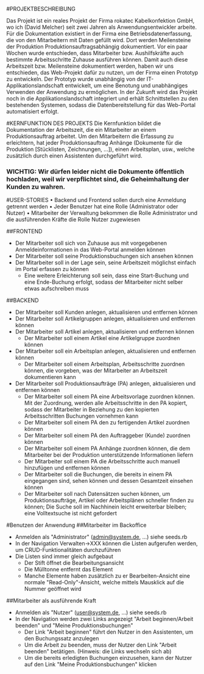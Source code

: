 #PROJEKTBESCHREIBUNG

Das Projekt ist ein reales Projekt der Firma rokatec Kabelkonfektion GmbH, wo ich (David Melcher)
seit zwei Jahren als Anwendungsentwickler arbeite.
Für die Dokumentation existiert in der Firma eine Betriebsdatenerfassung, die von den Mitarbeitern mit Daten gefüllt wird.
Dort werden Meilensteine der Produktion Produktionsauftragsabhängig dokumentiert.
Vor ein paar Wochen wurde entschieden, dass Mitarbeiter bzw. Aushilfskräfte auch bestimmte Arbeitsschritte Zuhause ausführen können.
Damit auch diese Arbeitszeit bzw. Meilensteine dokumentiert werden, haben wir uns entschieden, das Web-Projekt dafür zu nutzen, um der Firma einen Prototyp zu entwickeln.
Der Prototyp wurde unabhängig von der IT-Applikationslandschaft entwickelt,
um eine Benotung und unabhängiges Verwenden der Anwendung zu ermöglichen.
In der Zukunft wird das Projekt noch in die Applikationslandschaft integriert und erhält Schnittstellen zu den bestehenden Systemen,
sodass die Datenbereitstellung für das Web-Portal automatisiert erfolgt.


#KERNFUNKTION DES PROJEKTS
Die Kernfunktion bildet die Dokumentation der Arbeitszeit, die ein Mitarbeiter an einem Produktionsauftrag arbeitet.
Um den Mitarbeitern die Erfassung zu erleichtern, hat jeder Produktionsauftrag Anhänge (Dokumente für die Produktion [Stücklisten, Zeichnungen, ...]),
einen Arbeitsplan, usw., welche zusätzlich durch einen Assistenten durchgeführt wird.

### WICHTIG: Wir dürfen leider nicht die Dokumente öffentlich hochladen, weil wir verpflichtet sind, die Geheimhaltung der Kunden zu wahren.

#USER-STORIES
•	Backend und Frontend sollen durch eine Anmeldung getrennt werden
•	Jeder Benutzer hat eine Rolle (Administrator oder Nutzer)
•	Mitarbeiter der Verwaltung bekommen die Rolle Administrator und die ausführenden Kräfte die Rolle Nutzer zugewiesen


##FRONTEND
*   Der Mitarbeiter soll sich von Zuhause aus mit vorgegebenen Anmeldeinformationen in das Web-Portal anmelden können
*   Der Mitarbeiter soll seine Produktionsbuchungen sich ansehen können
*   Der Mitarbeiter soll in der Lage sein, seine Arbeitszeit möglichst einfach im Portal erfassen zu können
    *   Eine weitere Erleichterung soll sein, dass eine Start-Buchung und eine Ende-Buchung erfolgt, sodass der Mitarbeiter nicht selber etwas aufschreiben muss


##BACKEND
*   Der Mitarbeiter soll Kunden anlegen, aktualisieren und entfernen können
*   Der Mitarbeiter soll Artikelgruppen anlegen, aktualisieren und entfernen können
*   Der Mitarbeiter soll Artikel anlegen, aktualisieren und entfernen können
    *   Der Mitarbeiter soll einem Artikel eine Artikelgruppe zuordnen können
*   Der Mitarbeiter soll ein Arbeitsplan anlegen, aktualisieren und entfernen können
    *   Der Mitarbeiter soll einem Arbeitsplan, Arbeitsschritte zuordnen können, die vorgeben, was der Mitarbeiter an Arbeitszeit dokumentieren kann
*   Der Mitarbeiter soll Produktionsaufträge (PA) anlegen, aktualisieren und entfernen können
    *   Der Mitarbeiter soll einem PA eine Arbeitsvorlage zuordnen können. Mit der Zuordnung, werden alle Arbeitsschritte in den PA kopiert, sodass der Mitarbeiter in Beziehung zu den kopierten Arbeitsschritten Buchungen vornehmen kann
    *   Der Mitarbeiter soll einem PA den zu fertigenden Artikel zuordnen können
    *   Der Mitarbeiter soll einem PA den Auftraggeber (Kunde) zuordnen können
    *   Der Mitarbeiter soll einem PA Anhänge zuordnen können, die dem Mitarbeiter bei der Produktion unterstützende Informationen liefern
    *   Der Mitarbeiter soll einem PA die Arbeitsschritte auch manuell hinzufügen und entfernen können
    *   Der Mitarbeiter soll die Buchungen, die bereits in einem PA eingegangen sind, sehen können und dessen Gesamtzeit einsehen können
    *   Der Mitarbeiter soll nach Datensätzen suchen können, um Produktionsaufträge, Artikel oder Arbeitsplänen schneller finden zu können; Die Suche soll im Nachhinein leicht erweiterbar bleiben; eine Volltextsuche ist nicht gefordert


#Benutzen der Anwendung
##Mitarbeiter im Backoffice
*   Anmelden als "Administrator" (admin@system.de, ...) siehe seeds.rb
*   In der Navigation Verwalten->XXX können die Listen aufgerufen werden, um CRUD-Funktionalitäten durchzuführen
*   Die Listen sind immer gleich aufgebaut
    *   Der Stift öffnet die Bearbeitungsansicht
    *   Die Mülltonne entfernt das Element
    *   Manche Elemente haben zusätzlich zu er Bearbeiten-Ansicht eine normale "Read-Only"-Ansicht, welche mittels Mausklick auf die Nummer geöffnet wird

##Mitarbeiter als ausführende Kraft
*   Anmelden als "Nutzer" (user@system.de, ...) siehe seeds.rb
*   In der Navigation werden zwei Links angezeigt "Arbeit beginnen/Arbeit beenden" und "Meine Produktionsbuchungen"
    *   Der Link "Arbeit beginnen" führt den Nutzer in den Assistenten, um den Buchungssatz anzulegen
    *   Um die Arbeit zu beenden, muss der Nutzer den Link "Arbeit beenden" betätigen. (Hinweis: die Links wechseln sich ab)
    *   Um die bereits erledigten Buchungen einzusehen, kann der Nutzer auf den Link "Meine Produktionsbuchungen" klicken

